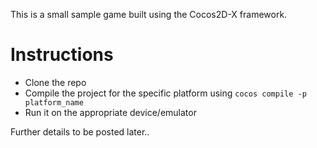 This is a small sample game built using the Cocos2D-X framework. 

# Instructions
 - Clone the repo 
 - Compile the project for the specific platform  using `cocos compile -p platform_name`
 - Run it on the appropriate device/emulator


Further details to be posted later..
